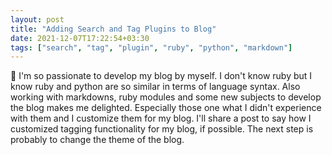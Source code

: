 ```yaml
---
layout: post
title: "Adding Search and Tag Plugins to Blog"
date: 2021-12-07T17:22:54+03:30
tags: ["search", "tag", "plugin", "ruby", "python", "markdown"]
---
```


👋️ I'm so passionate to develop my blog by myself. I don't know ruby but I know ruby and python are so similar in terms of language syntax. Also working with markdowns, ruby modules and some new subjects to develop the blog makes me delighted. Especially those one what I didn't experience with them and I customize them for my blog. I'll share a post to say how I customized tagging functionality for my blog, if possible. The next step is probably to change the theme of the blog.